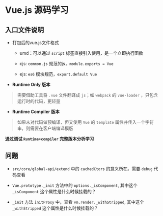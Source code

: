 # Vue.js 源码学习

## 入口文件说明

- 打包后的vue.js文件格式

    - umd：可以通过 `script` 标签直接引入使用，是一个立即执行函数

    - cjs: `common.js` 规范的js，`module.exports = Vue`
    
    - ejs: `es6` 模块规范，`export.default Vue`
    
- **Runtime Only 版本**
    
> 需要借助工具将 `.vue` 文件翻译成 `js`；如 `webpack` 的 `vue-loader` ，只包含运行时的代码，更轻量

- **Runtime Compiler 版本**

> 如果未对代码做预编译，但又使用 `Vue` 的 `template` 属性并传入一个字符串，则需要在客户端编译模版

**通过调试 `Runtime+compiler` 完整版本分析学习**

## 问题

- `src/core/global-api/extend` 中的 `cachedCtors` 的意义所在。需要 `debug` 代码查看

- `Vue.prototype._init` 方法中的 `options._isComponent`, 其中这个 `_isComponent` 这个属性是什么时候挂载的？

- `_init` 方法 `initProxy` 中，查看 `vm.render._withStripped`, 其中这个 `_withStripped` 这个属性是什么时候挂载的？





